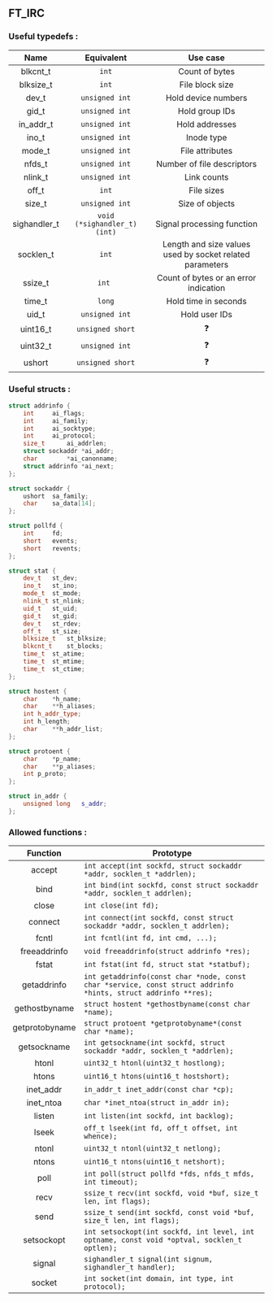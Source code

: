## FT_IRC


### Useful typedefs :
| Name |  Equivalent | Use case |
| :-: | :-: | :-: |
| blkcnt_t | `int` | Count of bytes |
| blksize_t | `int` | File block size |
| dev_t | `unsigned int` | Hold device numbers |
| gid_t | `unsigned int` | Hold group IDs |
| in_addr_t | `unsigned int` | Hold addresses |
| ino_t | `unsigned int` | Inode type |
| mode_t | `unsigned int`| File attributes |
| nfds_t | `unsigned int` | Number of file descriptors |
| nlink_t | `unsigned int`| Link counts |
| off_t | `int` | File sizes |
| size_t | `unsigned int` | Size of objects |
| sighandler_t | `void (*sighandler_t)(int)` | Signal processing function |
| socklen_t| `int` | Length and size values used by socket related parameters |
| ssize_t | `int `| Count of bytes or an error indication |
| time_t | `long` | Hold time in seconds |
| uid_t | `unsigned int` | Hold user IDs |
| uint16_t | `unsigned short` | :question: |
| uint32_t | `unsigned int` | :question: |
| ushort | `unsigned short` | :question:|

### Useful structs :

```c++
struct addrinfo {
	int		ai_flags;
	int		ai_family;
	int		ai_socktype;
	int		ai_protocol;
	size_t		ai_addrlen;
	struct sockaddr	*ai_addr;
	char		*ai_canonname;
	struct addrinfo	*ai_next;
};

struct sockaddr {
	ushort	sa_family;
	char	sa_data[14];
};

struct pollfd {
	int		fd;
	short	events;
	short	revents;
};

struct stat {
    dev_t	st_dev;
    ino_t	st_ino;
    mode_t	st_mode;
    nlink_t	st_nlink;
    uid_t	st_uid;
    gid_t	st_gid;
    dev_t	st_rdev;
    off_t	st_size; 
    blksize_t	st_blksize;
    blkcnt_t	st_blocks;
    time_t	st_atime;
    time_t	st_mtime;
    time_t	st_ctime;
};

struct hostent {
	char	*h_name;
	char	**h_aliases;
	int	h_addr_type;
	int	h_length;
	char	**h_addr_list;
};

struct protoent {
	char	*p_name;
	char	**p_aliases;
	int	p_proto;
};

struct in_addr {
	unsigned long	s_addr;
};
```


### Allowed functions :

| Function | Prototype |
| :-:| -|
| accept | `int accept(int sockfd, struct sockaddr *addr, socklen_t *addrlen);`|
| bind | `int bind(int sockfd, const struct sockaddr *addr, socklen_t addrlen);` |
| close | `int close(int fd);`|
| connect | `int connect(int sockfd, const struct sockaddr *addr, socklen_t addrlen);` |
| fcntl | `int fcntl(int fd, int cmd, ...);` |
| freeaddrinfo | `void freeaddrinfo(struct addrinfo *res);`|
| fstat | `int fstat(int fd, struct stat *statbuf);` |
| getaddrinfo | `int getaddrinfo(const char *node, const char *service, const struct addrinfo *hints, struct addrinfo **res);`|
| gethostbyname | `struct hostent *gethostbyname(const char *name);` |
| getprotobyname | `struct protoent *getprotobyname*(const char *name);` |
| getsockname | `int getsockname(int sockfd, struct sockaddr *addr, socklen_t *addrlen);` |
| htonl | `uint32_t htonl(uint32_t hostlong);` |
| htons | `uint16_t htons(uint16_t hostshort);` |
| inet_addr | `in_addr_t inet_addr(const char *cp);` |
| inet_ntoa | `char *inet_ntoa(struct in_addr in);` |
| listen | `int listen(int sockfd, int backlog);`|
| lseek | `off_t lseek(int fd, off_t offset, int whence);` |
| ntonl | `uint32_t ntonl(uint32_t netlong);` |
| ntons | `uint16_t ntons(uint16_t netshort);` |
| poll | `int poll(struct pollfd *fds, nfds_t mfds, int timeout);` |
| recv | `ssize_t recv(int sockfd, void *buf, size_t len, int flags);` |
| send | `ssize_t send(int sockfd, const void *buf, size_t len, int flags);` |
| setsockopt | `int setsockopt(int sockfd, int level, int optname, const void *optval, socklen_t optlen);` |
| signal | `sighandler_t signal(int signum, sighandler_t handler);` |
| socket | `int socket(int domain, int type, int protocol);` |
